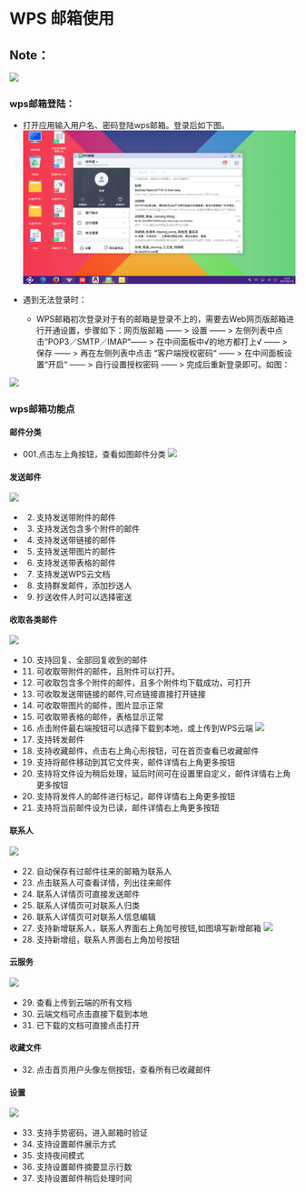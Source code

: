 # WPS 邮箱使用
## Note：  
 ![](../pic/soft/wps-email.png)

### wps邮箱登陆：  
- 打开应用输入用户名、密码登陆wps邮箱。登录后如下图。
 ![](../pic/soft/tmp_12617-Wps-mail2-361901448.png) 
 
- 遇到无法登录时：
  - WPS邮箱初次登录对于有的邮箱是登录不上的，需要去Web网页版邮箱进行开通设置，步骤如下：网页版邮箱 —— > 设置 —— > 左侧列表中点击“POP3／SMTP／IMAP“—— > 在中间面板中√的地方都打上√ —— > 保存 —— > 再在左侧列表中点击 “客户端授权密码“ —— > 在中间面板设置“开启“  —— > 自行设置授权密码 —— > 完成后重新登录即可。如图：
  
 ![](../pic/soft/tmp_4426-Screenshot_2017-01-05-11-17-56-464580284.png)

### wps邮箱功能点

#### 邮件分类
- 001.点击左上角按钮，查看如图邮件分类
![](../pic/soft/using-instractions-pic/wps_type.png)

#### 发送邮件
![](../pic/soft/wps_send.png)
- 002. 支持发送带附件的邮件
- 003. 支持发送包含多个附件的邮件
- 004. 支持发送带链接的邮件
- 005. 支持发送带图片的邮件
- 006. 支持发送带表格的邮件
- 007. 支持发送WPS云文档
- 008. 支持群发邮件，添加抄送人
- 009. 抄送收件人时可以选择密送

#### 收取各类邮件
![](../pic/soft/wps_get.png)
- 010.  支持回复、全部回复收到的邮件
- 011. 可收取带附件的邮件，且附件可以打开。
- 012. 可收取包含多个附件的邮件，且多个附件均下载成功，可打开
- 013. 可收取发送带链接的邮件,可点链接直接打开链接
- 014. 可收取带图片的邮件，图片显示正常
- 015. 可收取带表格的邮件，表格显示正常
- 016. 点击附件最右端按钮可以选择下载到本地，或上传到WPS云端
![](../pic/soft/wps_download.png)
- 017. 支持转发邮件
- 018. 支持收藏邮件，点击右上角心形按钮，可在首页查看已收藏邮件
- 019. 支持将邮件移动到其它文件夹，邮件详情右上角更多按钮
- 020. 支持将文件设为稍后处理，延后时间可在设置里自定义，邮件详情右上角更多按钮
- 020. 支持将发件人的邮件进行标记，邮件详情右上角更多按钮
- 021. 支持将当前邮件设为已读，邮件详情右上角更多按钮

#### 联系人
![](../pic/soft/wps_connect.png)
- 022. 自动保存有过邮件往来的邮箱为联系人
- 023. 点击联系人可查看详情，列出往来邮件
- 024. 联系人详情页可直接发送邮件
- 025. 联系人详情页可对联系人归类
- 026. 联系人详情页可对联系人信息编辑
- 027. 支持新增联系人，联系人界面右上角加号按钮,如图填写新增邮箱
![](../pic/soft/wps_new.png)
- 028. 支持新增组，联系人界面右上角加号按钮

#### 云服务
![](../pic/soft/wps_cloud.png)
- 029. 查看上传到云端的所有文档
- 030. 云端文档可点击直接下载到本地
- 031. 已下载的文档可直接点击打开

#### 收藏文件
- 032. 点击首页用户头像左侧按钮，查看所有已收藏邮件

#### 设置
![](../pic/soft/wps_setting.png)
- 033. 支持手势密码，进入邮箱时验证
- 034. 支持设置邮件展示方式
- 035. 支持夜间模式
- 036. 支持设置邮件摘要显示行数
- 037. 支持设置邮件稍后处理时间
